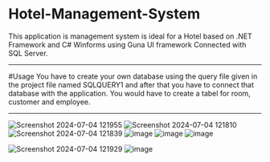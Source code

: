 # Hotel-Management-System
This application is management system is ideal for a Hotel based on .NET Framework and C# Winforms using Guna UI framework Connected with SQL Server.
<hr>
#Usage
You have to create your own database using the query file given in the project file named SQLQUERY1 and after that you have to connect that database with the application. You would have to create a tabel for room, customer and employee.
<hr>

![Screenshot 2024-07-04 121955](https://github.com/abdul-ahad-26/Hotel-Management-System/assets/165171056/569fb7f2-9f2d-40c9-9675-34b0d9f2a254)
![Screenshot 2024-07-04 121810](https://github.com/abdul-ahad-26/Hotel-Management-System/assets/165171056/eaba52da-944c-4d10-9b91-5b3863c309ee)
![Screenshot 2024-07-04 121839](https://github.com/abdul-ahad-26/Hotel-Management-System/assets/165171056/9426d184-f8f9-4d29-a033-0e7c2003dd5f)
![image](https://github.com/abdul-ahad-26/Hotel-Management-System/assets/165171056/9eb98114-a744-4d2c-afd2-e9ce9d481f4c)
![image](https://github.com/abdul-ahad-26/Hotel-Management-System/assets/165171056/fc934b05-81af-43e0-a2fd-899ffec42677)
![image](https://github.com/abdul-ahad-26/Hotel-Management-System/assets/165171056/f585b14e-69f9-444f-b496-70ee8ae4791a)


![Screenshot 2024-07-04 121929](https://github.com/abdul-ahad-26/Hotel-Management-System/assets/165171056/26c4caa9-5916-43dc-ae67-6048da7fb881)
![image](https://github.com/abdul-ahad-26/Hotel-Management-System/assets/165171056/23c26033-905c-4ac8-b9bd-bed73cb72ac1)



